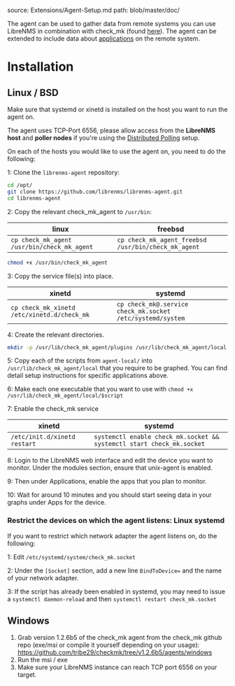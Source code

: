 source: Extensions/Agent-Setup.md
path: blob/master/doc/

The agent can be used to gather data from remote systems you can use
LibreNMS in combination with check_mk (found
[here](https://github.com/librenms/librenms-agent)). The agent can be
extended to include data about [applications](Applications.md) on the
remote system.

# Installation

## Linux / BSD

Make sure that systemd or xinetd is installed on the host you want to
run the agent on.

The agent uses TCP-Port 6556, please allow access from the **LibreNMS
host** and **poller nodes** if you're using the [Distributed Polling](Distributed-Poller.md)
setup.

On each of the hosts you would like to use the agent on, you need to do the following:

1: Clone the `librenms-agent` repository:

```bash
cd /opt/
git clone https://github.com/librenms/librenms-agent.git
cd librenms-agent
```

2: Copy the relevant check_mk_agent to `/usr/bin`:

| linux | freebsd |
| --- | --- |
| `cp check_mk_agent /usr/bin/check_mk_agent` | `cp check_mk_agent_freebsd /usr/bin/check_mk_agent` |

```bash
chmod +x /usr/bin/check_mk_agent
```

3: Copy the service file(s) into place.

| xinetd | systemd |
| --- | --- |
| `cp check_mk_xinetd /etc/xinetd.d/check_mk` | `cp check_mk@.service check_mk.socket /etc/systemd/system` |

4: Create the relevant directories.

```bash
mkdir -p /usr/lib/check_mk_agent/plugins /usr/lib/check_mk_agent/local
```

5: Copy each of the scripts from `agent-local/` into
`/usr/lib/check_mk_agent/local` that you require to be graphed.  You
can find detail setup instructions for specific applications above.

6: Make each one executable that you want to use with `chmod +x
/usr/lib/check_mk_agent/local/$script`

7: Enable the check_mk service

| xinetd | systemd |
| --- | --- |
| `/etc/init.d/xinetd restart` | `systemctl enable check_mk.socket && systemctl start check_mk.socket` |

8: Login to the LibreNMS web interface and edit the device you want to
monitor. Under the modules section, ensure that unix-agent is enabled.

9: Then under Applications, enable the apps that you plan to monitor.

10: Wait for around 10 minutes and you should start seeing data in
your graphs under Apps for the device.

### Restrict the devices on which the agent listens: Linux systemd
If you want to restrict which network adapter the agent listens on, do the following:

1: Edit `/etc/systemd/system/check_mk.socket`

2: Under the `[Socket]` section, add a new line `BindToDevice=` and the name of your network adapter.

3: If the script has already been enabled in systemd, you may need to issue a `systemctl daemon-reload` and then `systemctl restart check_mk.socket`


## Windows
1. Grab version 1.2.6b5 of the check_mk agent from the check_mk github repo (exe/msi or compile it yourself depending on your usage): <https://github.com/tribe29/checkmk/tree/v1.2.6b5/agents/windows>
2. Run the msi / exe
3. Make sure your LibreNMS instance can reach TCP port 6556 on your target.
